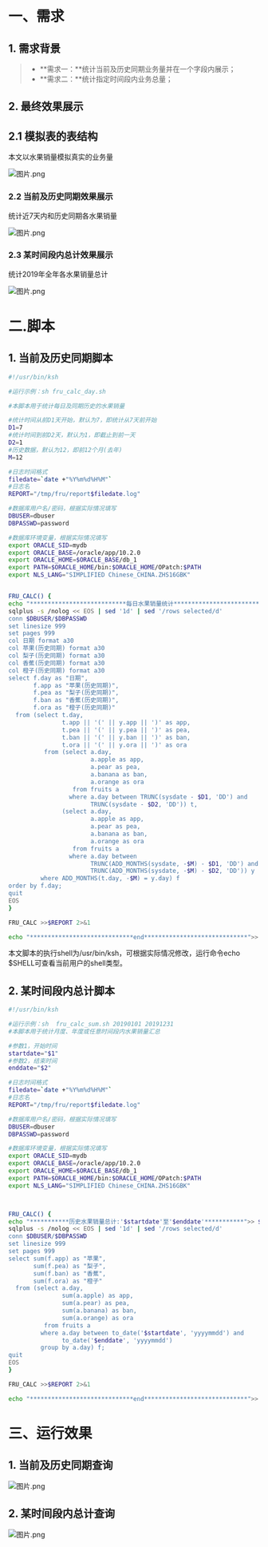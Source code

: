 # 一、需求

## 1. 需求背景

> - **需求一：**统计当前及历史同期业务量并在一个字段内展示；
> - **需求二：**统计指定时间段内业务总量；

## 2. 最终效果展示

## 2.1 模拟表的表结构

本文以水果销量模拟真实的业务量

![图片.png](https://ask.qcloudimg.com/draft/6211241/qb8gf6mv2r.png)

### 2.2 当前及历史同期效果展示

统计近7天内和历史同期各水果销量

![图片.png](https://ask.qcloudimg.com/draft/6211241/t3todv6kgg.png)

### 2.3 某时间段内总计效果展示

统计2019年全年各水果销量总计

![图片.png](https://ask.qcloudimg.com/draft/6211241/w8ks2xnzje.png)

# 二.脚本

## 1. 当前及历史同期脚本

```bash
#!/usr/bin/ksh

#运行示例：sh fru_calc_day.sh

#本脚本用于统计每日及同期历史的水果销量

#统计时间从前D1天开始，默认为7，即统计从7天前开始
D1=7
#统计时间到前D2天，默认为1，即截止到前一天
D2=1
#历史数据，默认为12，即前12个月(去年)
M=12

#日志时间格式
filedate=`date +"%Y%m%d%H%M"`
#日志名
REPORT="/tmp/fru/report$filedate.log"

#数据库用户名/密码，根据实际情况填写
DBUSER=dbuser
DBPASSWD=password

#数据库环境变量，根据实际情况填写
export ORACLE_SID=mydb
export ORACLE_BASE=/oracle/app/10.2.0
export ORACLE_HOME=$ORACLE_BASE/db_1
export PATH=$ORACLE_HOME/bin:$ORACLE_HOME/OPatch:$PATH
export NLS_LANG="SIMPLIFIED Chinese_CHINA.ZHS16GBK"


FRU_CALC() {
echo "***************************每日水果销量统计***************************">> $REPORT
sqlplus -s /nolog << EOS | sed '1d' | sed '/rows selected/d'
conn $DBUSER/$DBPASSWD
set linesize 999
set pages 999
col 日期 format a30
col 苹果(历史同期) format a30
col 梨子(历史同期) format a30
col 香蕉(历史同期) format a30
col 橙子(历史同期) format a30
select f.day as "日期",
       f.app as "苹果(历史同期)",
       f.pea as "梨子(历史同期)",
       f.ban as "香蕉(历史同期)",
       f.ora as "橙子(历史同期)"
  from (select t.day,
               t.app || '(' || y.app || ')' as app,
               t.pea || '(' || y.pea || ')' as pea,
               t.ban || '(' || y.ban || ')' as ban,
               t.ora || '(' || y.ora || ')' as ora
          from (select a.day,
                       a.apple as app,
                       a.pear as pea,
                       a.banana as ban,
                       a.orange as ora
                  from fruits a
                 where a.day between TRUNC(sysdate - $D1, 'DD') and
                       TRUNC(sysdate - $D2, 'DD')) t,
               (select a.day,
                       a.apple as app,
                       a.pear as pea,
                       a.banana as ban,
                       a.orange as ora
                  from fruits a
                 where a.day between
                       TRUNC(ADD_MONTHS(sysdate, -$M) - $D1, 'DD') and
                       TRUNC(ADD_MONTHS(sysdate, -$M) - $D2, 'DD')) y
         where ADD_MONTHS(t.day, -$M) = y.day) f
order by f.day;
quit
EOS
}

FRU_CALC >>$REPORT 2>&1

echo "*****************************end*****************************">> $REPORT
```

本文脚本的执行shell为/usr/bin/ksh，可根据实际情况修改，运行命令echo $SHELL可查看当前用户的shell类型。

## 2. 某时间段内总计脚本

```bash
#!/usr/bin/ksh

#运行示例：sh  fru_calc_sum.sh 20190101 20191231
#本脚本用于统计月度、年度或任意时间段内水果销量汇总

#参数1，开始时间
startdate="$1"
#参数2，结束时间
enddate="$2"

#日志时间格式
filedate=`date +"%Y%m%d%H%M"`
#日志名
REPORT="/tmp/fru/report$filedate.log"

#数据库用户名/密码，根据实际情况填写
DBUSER=dbuser
DBPASSWD=password

#数据库环境变量，根据实际情况填写
export ORACLE_SID=mydb
export ORACLE_BASE=/oracle/app/10.2.0
export ORACLE_HOME=$ORACLE_BASE/db_1
export PATH=$ORACLE_HOME/bin:$ORACLE_HOME/OPatch:$PATH
export NLS_LANG="SIMPLIFIED Chinese_CHINA.ZHS16GBK"



FRU_CALC() {
echo "***********历史水果销量总计:'$startdate'至'$enddate'***********">> $REPORT
sqlplus -s /nolog << EOS | sed '1d' | sed '/rows selected/d'
conn $DBUSER/$DBPASSWD
set linesize 999
set pages 999
select sum(f.app) as "苹果",
       sum(f.pea) as "梨子",
       sum(f.ban) as "香蕉",
       sum(f.ora) as "橙子"
  from (select a.day,
               sum(a.apple) as app,
               sum(a.pear) as pea,
               sum(a.banana) as ban,
               sum(a.orange) as ora
          from fruits a
         where a.day between to_date('$startdate', 'yyyymmdd') and
               to_date('$enddate', 'yyyymmdd')
         group by a.day) f;
quit
EOS
}

FRU_CALC >>$REPORT 2>&1

echo "*****************************end*****************************">> $REPORT
```

# 三、运行效果

## 1. 当前及历史同期查询

![图片.png](https://ask.qcloudimg.com/draft/6211241/a0osdm0lj0.png)

## 2. 某时间段内总计查询

![图片.png](https://ask.qcloudimg.com/draft/6211241/mrckkway2z.png)









